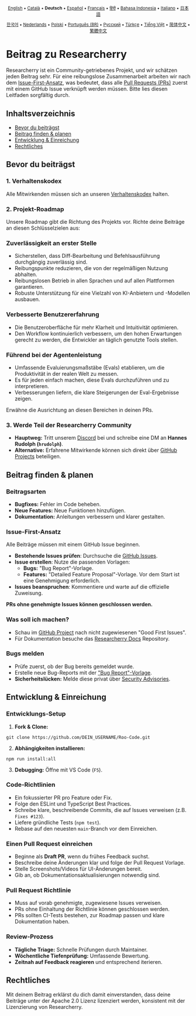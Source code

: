 <div align="center">
<sub>

[English](../../CONTRIBUTING.md) • [Català](../ca/CONTRIBUTING.md) • <b>Deutsch</b> • [Español](../es/CONTRIBUTING.md) • [Français](../fr/CONTRIBUTING.md) • [हिंदी](../hi/CONTRIBUTING.md) • [Bahasa Indonesia](../id/CONTRIBUTING.md) • [Italiano](../it/CONTRIBUTING.md) • [日本語](../ja/CONTRIBUTING.md)

</sub>
<sub>

[한국어](../ko/CONTRIBUTING.md) • [Nederlands](../nl/CONTRIBUTING.md) • [Polski](../pl/CONTRIBUTING.md) • [Português (BR)](../pt-BR/CONTRIBUTING.md) • [Русский](../ru/CONTRIBUTING.md) • [Türkçe](../tr/CONTRIBUTING.md) • [Tiếng Việt](../vi/CONTRIBUTING.md) • [简体中文](../zh-CN/CONTRIBUTING.md) • [繁體中文](../zh-TW/CONTRIBUTING.md)

</sub>
</div>

# Beitrag zu Researcherry

Researcherry ist ein Community-getriebenes Projekt, und wir schätzen jeden Beitrag sehr. Für eine reibungslose Zusammenarbeit arbeiten wir nach dem [Issue-First-Ansatz](#issue-first-ansatz), was bedeutet, dass alle [Pull Requests (PRs)](#einen-pull-request-einreichen) zuerst mit einem GitHub Issue verknüpft werden müssen. Bitte lies diesen Leitfaden sorgfältig durch.

## Inhaltsverzeichnis

- [Bevor du beiträgst](#bevor-du-beiträgst)
- [Beitrag finden & planen](#beitrag-finden--planen)
- [Entwicklung & Einreichung](#entwicklung--einreichung)
- [Rechtliches](#rechtliches)

## Bevor du beiträgst

### 1. Verhaltenskodex

Alle Mitwirkenden müssen sich an unseren [Verhaltenskodex](./CODE_OF_CONDUCT.md) halten.

### 2. Projekt-Roadmap

Unsere Roadmap gibt die Richtung des Projekts vor. Richte deine Beiträge an diesen Schlüsselzielen aus:

### Zuverlässigkeit an erster Stelle

- Sicherstellen, dass Diff-Bearbeitung und Befehlsausführung durchgängig zuverlässig sind.
- Reibungspunkte reduzieren, die von der regelmäßigen Nutzung abhalten.
- Reibungslosen Betrieb in allen Sprachen und auf allen Plattformen garantieren.
- Robuste Unterstützung für eine Vielzahl von KI-Anbietern und -Modellen ausbauen.

### Verbesserte Benutzererfahrung

- Die Benutzeroberfläche für mehr Klarheit und Intuitivität optimieren.
- Den Workflow kontinuierlich verbessern, um den hohen Erwartungen gerecht zu werden, die Entwickler an täglich genutzte Tools stellen.

### Führend bei der Agentenleistung

- Umfassende Evaluierungsmaßstäbe (Evals) etablieren, um die Produktivität in der realen Welt zu messen.
- Es für jeden einfach machen, diese Evals durchzuführen und zu interpretieren.
- Verbesserungen liefern, die klare Steigerungen der Eval-Ergebnisse zeigen.

Erwähne die Ausrichtung an diesen Bereichen in deinen PRs.

### 3. Werde Teil der Researcherry Community

- **Hauptweg:** Tritt unserem [Discord](https://discord.gg/roocode) bei und schreibe eine DM an **Hannes Rudolph (`hrudolph`)**.
- **Alternative:** Erfahrene Mitwirkende können sich direkt über [GitHub Projects](https://github.com/orgs/RooCodeInc/projects/1) beteiligen.

## Beitrag finden & planen

### Beitragsarten

- **Bugfixes:** Fehler im Code beheben.
- **Neue Features:** Neue Funktionen hinzufügen.
- **Dokumentation:** Anleitungen verbessern und klarer gestalten.

### Issue-First-Ansatz

Alle Beiträge müssen mit einem GitHub Issue beginnen.

- **Bestehende Issues prüfen**: Durchsuche die [GitHub Issues](https://github.com/RooCodeInc/Roo-Code/issues).
- **Issue erstellen**: Nutze die passenden Vorlagen:
    - **Bugs:** "Bug Report"-Vorlage.
    - **Features:** "Detailed Feature Proposal"-Vorlage. Vor dem Start ist eine Genehmigung erforderlich.
- **Issues beanspruchen**: Kommentiere und warte auf die offizielle Zuweisung.

**PRs ohne genehmigte Issues können geschlossen werden.**

### Was soll ich machen?

- Schau im [GitHub Project](https://github.com/orgs/RooCodeInc/projects/1) nach nicht zugewiesenen "Good First Issues".
- Für Dokumentation besuche das [Researcherry Docs](https://github.com/RooCodeInc/Roo-Code-Docs) Repository.

### Bugs melden

- Prüfe zuerst, ob der Bug bereits gemeldet wurde.
- Erstelle neue Bug-Reports mit der ["Bug Report"-Vorlage](https://github.com/RooCodeInc/Roo-Code/issues/new/choose).
- **Sicherheitslücken:** Melde diese privat über [Security Advisories](https://github.com/RooCodeInc/Roo-Code/security/advisories/new).

## Entwicklung & Einreichung

### Entwicklungs-Setup

1. **Fork & Clone:**

```
git clone https://github.com/DEIN_USERNAME/Roo-Code.git
```

2. **Abhängigkeiten installieren:**

```
npm run install:all
```

3. **Debugging:** Öffne mit VS Code (`F5`).

### Code-Richtlinien

- Ein fokussierter PR pro Feature oder Fix.
- Folge den ESLint und TypeScript Best Practices.
- Schreibe klare, beschreibende Commits, die auf Issues verweisen (z.B. `Fixes #123`).
- Liefere gründliche Tests (`npm test`).
- Rebase auf den neuesten `main`-Branch vor dem Einreichen.

### Einen Pull Request einreichen

- Beginne als **Draft PR**, wenn du frühes Feedback suchst.
- Beschreibe deine Änderungen klar und folge der Pull Request Vorlage.
- Stelle Screenshots/Videos für UI-Änderungen bereit.
- Gib an, ob Dokumentationsaktualisierungen notwendig sind.

### Pull Request Richtlinie

- Muss auf vorab genehmigte, zugewiesene Issues verweisen.
- PRs ohne Einhaltung der Richtlinie können geschlossen werden.
- PRs sollten CI-Tests bestehen, zur Roadmap passen und klare Dokumentation haben.

### Review-Prozess

- **Tägliche Triage:** Schnelle Prüfungen durch Maintainer.
- **Wöchentliche Tiefenprüfung:** Umfassende Bewertung.
- **Zeitnah auf Feedback reagieren** und entsprechend iterieren.

## Rechtliches

Mit deinem Beitrag erklärst du dich damit einverstanden, dass deine Beiträge unter der Apache 2.0 Lizenz lizenziert werden, konsistent mit der Lizenzierung von Researcherry.
